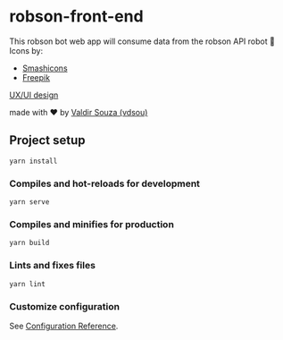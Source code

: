 # robson-front-end

This robson bot web app will consume data from the robson API robot 🤖️
Icons by:
- [Smashicons](https://www.flaticon.com/br/autores/smashicons)
- [Freepik](https://www.freepik.com)

[UX/UI design](https://www.figma.com/file/rDhbo8PQ0HXoeEkZ7Wnl0V/ROBSONBOT?node-id=0%3A1)

made with ❤️ by [Valdir Souza (vdsou)](https://github.com/vdsou)

## Project setup

```
yarn install
```

### Compiles and hot-reloads for development

```
yarn serve
```

### Compiles and minifies for production

```
yarn build
```

### Lints and fixes files

```
yarn lint
```

### Customize configuration

See [Configuration Reference](https://cli.vuejs.org/config/).
